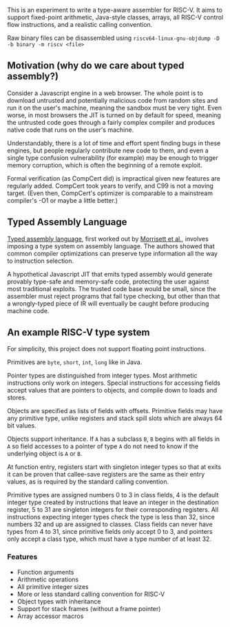 This is an experiment to write a type-aware assembler for RISC-V. It aims to support fixed-point arithmetic, Java-style classes, arrays, all RISC-V control flow instructions, and a realistic calling convention.

Raw binary files can be disassembled using `riscv64-linux-gnu-objdump -D -b binary -m riscv <file>`

## Motivation (why do we care about typed assembly?)

Consider a Javascript engine in a web browser. The whole point is to download untrusted and potentially malicious code from random sites and run it on the user's machine, meaning the sandbox must be very tight. Even worse, in most browsers the JIT is turned on by default for speed, meaning the untrusted code goes through a fairly complex compiler and produces native code that runs on the user's machine.

Understandably, there is a lot of time and effort spent finding bugs in these engines, but people regularly contribute new code to them, and even a single type confusion vulnerability (for example) may be enough to trigger memory corruption, which is often the beginning of a remote exploit.

Formal verification (as CompCert did) is impractical given new features are regularly added. CompCert took years to verify, and C99 is not a moving target. (Even then, CompCert's optimizer is comparable to a mainstream compiler's -O1 or maybe a little better.)

## Typed Assembly Language

[Typed assembly language](https://www.cs.cornell.edu/talc/overview.html), first worked out by [Morrisett et al.](https://www.cs.cornell.edu/talc/papers.html), involves imposing a type system on assembly language. The authors showed that common compiler optimizations can preserve type information all the way to instruction selection.

A hypothetical Javascript JIT that emits typed assembly would generate provably type-safe and memory-safe code, protecting the user against most traditional exploits. The trusted code base would be small, since the assembler must reject programs that fail type checking, but other than that a wrongly-typed piece of IR will eventually be caught before producing machine code.

## An example RISC-V type system

For simplicity, this project does not support floating point instructions.

Primitives are `byte`, `short`, `int`, `long` like in Java.

Pointer types are distinguished from integer types. Most arithmetic instructions only work on integers. Special instructions for accessing fields accept values that are pointers to objects, and compile down to loads and stores.

Objects are specified as lists of fields with offsets. Primitive fields may have any primitive type, unlike registers and stack spill slots which are always 64 bit values.

Objects support inheritance. If `A` has a subclass `B`, `B` begins with all fields in `A` so field accesses to a pointer of type `A` do not need to know if the underlying object is `A` or `B`.

At function entry, registers start with singleton integer types so that at exits it can be proven that callee-save registers are the same as their entry values, as is required by the standard calling convention.

Primitive types are assigned numbers 0 to 3 in class fields, 4 is the default integer type created by instructions that leave an integer in the destination register, 5 to 31 are singleton integers for their corresponding registers. All instructions expecting integer types check the type is less than 32, since numbers 32 and up are assigned to classes. Class fields can never have types from 4 to 31, since primitive fields only accept 0 to 3, and pointers only accept a class type, which must have a type number of at least 32.

### Features

- Function arguments
- Arithmetic operations
- All primitive integer sizes
- More or less standard calling convention for RISC-V
- Object types with inheritance
- Support for stack frames (without a frame pointer)
- Array accessor macros
